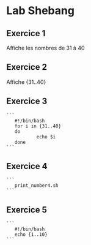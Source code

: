 # Lab Shebang

## Exercice 1
       
Affiche les nombres de 31 à 40
	  
## Exercice 2

Affiche {31..40}
	  
## Exercice 3

    ```
       #!/bin/bash
       for i in {31..40}
       do
               echo $i
       done
    ```
## Exercice 4

    ```  
       print_number4.sh
    ```
	
## Exercice 5
       
    ```
       #!/bin/bash
       echo {1..10}
    ```